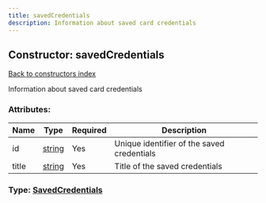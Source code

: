 ```yaml
---
title: savedCredentials
description: Information about saved card credentials
---
```

## Constructor: savedCredentials  
[Back to constructors index](index.md)



Information about saved card credentials

### Attributes:

| Name     |    Type       | Required | Description |
|----------|---------------|----------|-------------|
|id|[string](../types/string.md) | Yes|Unique identifier of the saved credentials|
|title|[string](../types/string.md) | Yes|Title of the saved credentials|



### Type: [SavedCredentials](../types/SavedCredentials.md)


